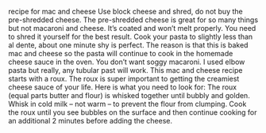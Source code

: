 recipe for mac and cheese 
Use block cheese and shred, do not buy the pre-shredded cheese. The pre-shredded cheese is great for so many things but not macaroni and cheese. It’s coated and won’t melt properly. You need to shred it yourself for the best result.
Cook your pasta to slightly less than al dente, about one minute shy is perfect. The reason is that this is baked mac and cheese so the pasta will continue to cook in the homemade cheese sauce in the oven. You don’t want soggy macaroni.
I used elbow pasta but really, any tubular past will work.
This mac and cheese recipe starts with a roux. The roux is super important to getting the creamiest cheese sauce of your life. Here is what you need to look for:
The roux (equal parts butter and flour) is whisked together until bubbly and golden.
Whisk in cold milk – not warm – to prevent the flour from clumping.
Cook the roux until  you see bubbles on the surface and then continue cooking for an additional 2 minutes before adding the cheese.